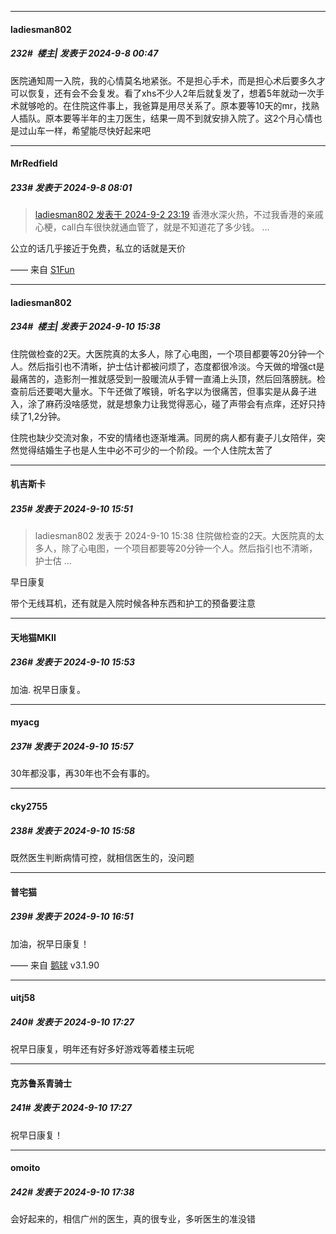 ﻿
*****

####  ladiesman802  
##### 232#         楼主| 发表于 2024-9-8 00:47

医院通知周一入院，我的心情莫名地紧张。不是担心手术，而是担心术后要多久才可以恢复，还有会不会复发。看了xhs不少人2年后就复发了，想着5年就动一次手术就够呛的。在住院这件事上，我爸算是用尽关系了。原本要等10天的mr，找熟人插队。原本要等半年的主刀医生，结果一周不到就安排入院了。这2个月心情也是过山车一样，希望能尽快好起来吧


*****

####  MrRedfield  
##### 233#       发表于 2024-9-8 08:01

<blockquote><a href="httphttps://bbs.saraba1st.com/2b/forum.php?mod=redirect&amp;goto=findpost&amp;pid=66094767&amp;ptid=2194396" target="_blank">ladiesman802 发表于 2024-9-2 23:19</a>
香港水深火热，不过我香港的亲戚心梗，call白车很快就通血管了，就是不知道花了多少钱。 ...</blockquote>
公立的话几乎接近于免费，私立的话就是天价

—— 来自 [S1Fun](https://s1fun.koalcat.com)


*****

####  ladiesman802  
##### 234#         楼主| 发表于 2024-9-10 15:38

住院做检查的2天。大医院真的太多人，除了心电图，一个项目都要等20分钟一个人。然后指引也不清晰，护士估计都被问烦了，态度都很冷淡。今天做的增强ct是最痛苦的，造影剂一推就感受到一股暖流从手臂一直涌上头顶，然后回落膀胱。检查前后还要喝大量水。下午还做了喉镜，听名字以为很痛苦，但事实是从鼻子进入，涂了麻药没啥感觉，就是想象力让我觉得恶心，碰了声带会有点痒，还好只持续了1,2分钟。

住院也缺少交流对象，不安的情绪也逐渐堆满。同房的病人都有妻子儿女陪伴，突然觉得结婚生子也是人生中必不可少的一个阶段。一个人住院太苦了


*****

####  机吉斯卡  
##### 235#       发表于 2024-9-10 15:51

<blockquote>ladiesman802 发表于 2024-9-10 15:38
住院做检查的2天。大医院真的太多人，除了心电图，一个项目都要等20分钟一个人。然后指引也不清晰，护士估 ...</blockquote>
早日康复

带个无线耳机，还有就是入院时候各种东西和护工的预备要注意


*****

####  天地猫MKII  
##### 236#       发表于 2024-9-10 15:53

加油. 祝早日康复。

*****

####  myacg  
##### 237#       发表于 2024-9-10 15:57

30年都没事，再30年也不会有事的。


*****

####  cky2755  
##### 238#       发表于 2024-9-10 15:58

既然医生判断病情可控，就相信医生的，没问题


*****

####  普宅猫  
##### 239#       发表于 2024-9-10 16:51

加油，祝早日康复！

—— 来自 [鹅球](https://www.pgyer.com/GcUxKd4w) v3.1.90


*****

####  uitj58  
##### 240#       发表于 2024-9-10 17:27

祝早日康复，明年还有好多好游戏等着楼主玩呢


*****

####  克苏鲁系青骑士  
##### 241#       发表于 2024-9-10 17:27

祝早日康复！


*****

####  omoito  
##### 242#       发表于 2024-9-10 17:38

会好起来的，相信广州的医生，真的很专业，多听医生的准没错

